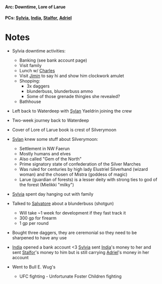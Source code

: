 #### Arc: Downtime, Lore of Larue
#### PCs: [Sylvia](PCs/Past/Sylvia.md), [India](PCs/Current/India.md), [Stalfor](PCs/Current/Stalfor.md), [Adriel](PCs/Current/Adriel.md)

# Notes
- Sylvia downtime activities:
	- Banking (see bank account page)
	- Visit family
	- Lunch w/ [Charles](NPCs/Living/Charles.md)
	- Visit [Jimin](NPCs/Living/Jimin.md) to say hi and show him clockwork amulet
	- Shopping:
		- 3x daggers
		- blunderbuss, blunderbuss ammo
		- Some of those grenade thingies she revealed?
	- Bathhouse

- Left back to Waterdeep with [Sylan](NPCs/Living/Sylan.md) Yaeldrin joining the crew
- Two-week journey back to Waterdeep
- Cover of Lore of Larue book is crest of Silverymoon
- [Sylan](NPCs/Living/Sylan.md) knew some stuff about Silverymoon:
	- Settlement in NW Faerun
	- Mostly humans and elves
	- Also called "Gem of the North"
	- Prime signatory state of confederation of the Silver Marches
	- Was ruled for centuries by high lady Elustriel Silverhand (wizard woman) and the chosen of Mistra (goddess of magic)
	- Larue (guardian of forests) is a lesser deity with strong ties to god of the forest (Mielikki "milky")
- [Sylvia](PCs/Past/Sylvia.md) spent day hanging out with family
- Talked to [Salvatore](NPCs/Living/Salvatore.md) about a blunderbuss (shotgun)
	- Will take ~1 week for development if they fast track it
	- 300 gp for firearm
	- 1 gp per round
- Bought three daggers, they are ceremonial so they need to be sharpened to have any use
- [India](PCs/Current/India.md) opened a bank account <3 [Sylvia](PCs/Past/Sylvia.md) sent [India](PCs/Current/India.md)'s money to her and sent [Stalfor](PCs/Current/Stalfor.md)'s money to him but is still carrying [Adriel](PCs/Current/Adriel.md)'s money in her account
- Went to Bull E. Wug's
	- UFC fighting - Unfortunate Foster Children fighting